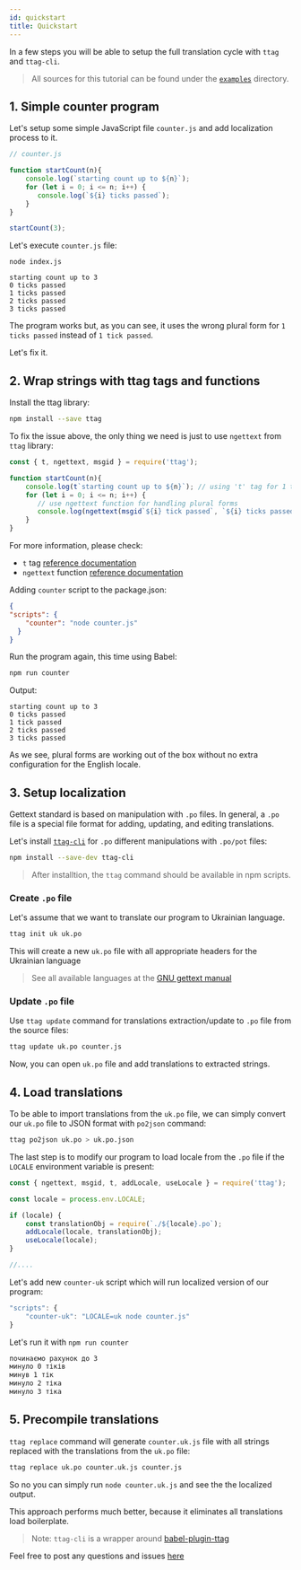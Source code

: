 ```yaml
---
id: quickstart
title: Quickstart
---
```


In a few steps you will be able to setup the full translation cycle with `ttag` and `ttag-cli`.

> All sources for this tutorial can be found under the [`examples`](https://github.com/ttag-org/ttag/tree/master/examples/quickstart)
> directory.

<!-- toc -->

## 1. Simple counter program

Let's setup some simple JavaScript file `counter.js` and add localization process to it.

```js
// counter.js

function startCount(n){
    console.log(`starting count up to ${n}`);
    for (let i = 0; i <= n; i++) {
       console.log(`${i} ticks passed`);
    }
}

startCount(3);
```

Let's execute `counter.js` file:

```
node index.js

starting count up to 3
0 ticks passed
1 ticks passed
2 ticks passed
3 ticks passed
```

The program works but, as you can see, it uses the wrong plural form for `1 ticks passed` instead of `1 tick passed`.

Let's fix it.

## 2. Wrap strings with ttag tags and functions

Install the ttag library:

```bash
npm install --save ttag
```

To fix the issue above, the only thing we need is just to use `ngettext` from `ttag` library:

```js
const { t, ngettext, msgid } = require('ttag');

function startCount(n){
    console.log(t`starting count up to ${n}`); // using 't' tag for 1 to 1 translations
    for (let i = 0; i <= n; i++) {
       // use ngettext function for handling plural forms
       console.log(ngettext(msgid`${i} tick passed`, `${i} ticks passed`, i));
    }
}
```

For more information, please check:

* `t` tag [reference documentation](tag-gettext.html)
* `ngettext` function [reference documentation](ngettext.html)

Adding `counter` script to the package.json:

```json
{
"scripts": {
    "counter": "node counter.js"
  }
}
```

Run the program again, this time using Babel:

```bash
npm run counter
```

Output:

```
starting count up to 3
0 ticks passed
1 tick passed
2 ticks passed
3 ticks passed
```

As we see, plural forms are working out of the box without no extra configuration for the English locale.

## 3. Setup localization
Gettext standard is based on manipulation with `.po` files. In general, a `.po` file is a special file format
for adding, updating, and editing translations.

Let's install [`ttag-cli`](https://github.com/ttag-org/ttag-cli) for `.po` different manipulations with `.po/pot` files:

```bash
npm install --save-dev ttag-cli
``` 

> After installtion, the `ttag` command should be available in npm scripts.

### Create `.po` file
Let's assume that we want to translate our program to Ukrainian language.

```bash
ttag init uk uk.po
```

This will create a new `uk.po` file with all appropriate headers for the Ukrainian language

> See all available languages at the [GNU gettext manual](https://www.gnu.org/software/gettext/manual/html_node/Usual-Language-Codes.html)

### Update `.po` file
Use `ttag update` command for translations extraction/update to `.po` file from the source files:

```bash
ttag update uk.po counter.js
```
Now, you can open `uk.po` file and add translations to extracted strings.

## 4. Load translations
To be able to import translations from the `uk.po` file, we can simply convert our `uk.po` file to JSON format with `po2json` command:

```bash
ttag po2json uk.po > uk.po.json
```

The last step is to modify our program to load locale from the `.po` file if the `LOCALE` environment variable is present:

```js
const { ngettext, msgid, t, addLocale, useLocale } = require('ttag');

const locale = process.env.LOCALE;

if (locale) {
    const translationObj = require(`./${locale}.po`);
    addLocale(locale, translationObj);
    useLocale(locale);
}

//....
```

Let's add new `counter-uk` script which will run localized version of our program:

```js
"scripts": {
    "counter-uk": "LOCALE=uk node counter.js"
}
```

Let's run it with `npm run counter`
```bash
починаємо рахунок до 3
минуло 0 тіків
минув 1 тік
минуло 2 тіка
минуло 3 тіка
```

## 5. Precompile translations
`ttag replace` command will generate `counter.uk.js` file with all strings replaced with the translations from the `uk.po` file:

```bash
ttag replace uk.po counter.uk.js counter.js
```

So no you can simply run `node counter.uk.js` and see the the localized output.

This approach performs much better, because it eliminates all translations load boilerplate.


> Note: `ttag-cli` is a wrapper around [babel-plugin-ttag](https://github.com/ttag/babel-plugin-ttag)

Feel free to post any questions and issues [here](https://github.com/ttag-org/ttag/issues)
